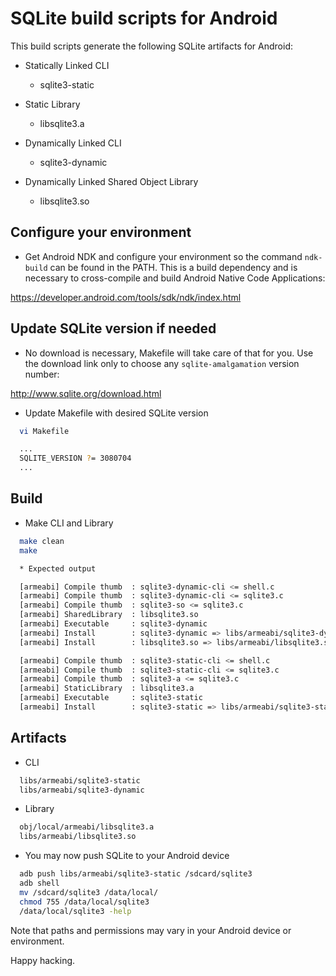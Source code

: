 # SQLite build scripts for Android

This build scripts generate the following SQLite artifacts for Android:

* Statically Linked CLI
  * sqlite3-static

* Static Library
  * libsqlite3.a

* Dynamically Linked CLI
  * sqlite3-dynamic

* Dynamically Linked Shared Object Library
  * libsqlite3.so

## Configure your environment

* Get Android NDK and configure your environment so the command `ndk-build`
  can be found in the PATH. This is a build dependency and is necessary to
  cross-compile and build Android Native Code Applications:

https://developer.android.com/tools/sdk/ndk/index.html

## Update SQLite version if needed

* No download is necessary, Makefile will take care of that for you. Use the
  download link only to choose any `sqlite-amalgamation` version number:

http://www.sqlite.org/download.html

* Update Makefile with desired SQLite version

```bash
  vi Makefile

  ...
  SQLITE_VERSION ?= 3080704
  ...
```

## Build

* Make CLI and Library

```bash
  make clean
  make

  * Expected output

  [armeabi] Compile thumb  : sqlite3-dynamic-cli <= shell.c
  [armeabi] Compile thumb  : sqlite3-dynamic-cli <= sqlite3.c
  [armeabi] Compile thumb  : sqlite3-so <= sqlite3.c
  [armeabi] SharedLibrary  : libsqlite3.so
  [armeabi] Executable     : sqlite3-dynamic
  [armeabi] Install        : sqlite3-dynamic => libs/armeabi/sqlite3-dynamic
  [armeabi] Install        : libsqlite3.so => libs/armeabi/libsqlite3.so

  [armeabi] Compile thumb  : sqlite3-static-cli <= shell.c
  [armeabi] Compile thumb  : sqlite3-static-cli <= sqlite3.c
  [armeabi] Compile thumb  : sqlite3-a <= sqlite3.c
  [armeabi] StaticLibrary  : libsqlite3.a
  [armeabi] Executable     : sqlite3-static
  [armeabi] Install        : sqlite3-static => libs/armeabi/sqlite3-static
```

## Artifacts

* CLI

```bash
  libs/armeabi/sqlite3-static
  libs/armeabi/sqlite3-dynamic
```

* Library

```bash
  obj/local/armeabi/libsqlite3.a
  libs/armeabi/libsqlite3.so
```

* You may now push SQLite to your Android device

```bash
  adb push libs/armeabi/sqlite3-static /sdcard/sqlite3
  adb shell
  mv /sdcard/sqlite3 /data/local/
  chmod 755 /data/local/sqlite3
  /data/local/sqlite3 -help
```

Note that paths and permissions may vary in your Android device or environment.

Happy hacking.

